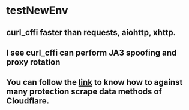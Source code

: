 # testNewEnv

## **curl_cffi**  faster than requests, aiohttp, xhttp.

## I see  curl_cffi can perform JA3 spoofing and proxy rotation 

## You can follow the [**link**](https://www.capsolver.com/vi/blog/Cloudflare/cloudflare-tls) to know how to against many protection scrape data methods of Cloudflare.

